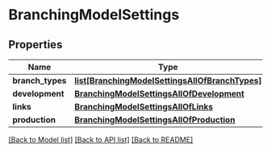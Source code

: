 # BranchingModelSettings

## Properties
Name | Type | Description | Notes
------------ | ------------- | ------------- | -------------
**branch_types** | [**list[BranchingModelSettingsAllOfBranchTypes]**](BranchingModelSettingsAllOfBranchTypes.md) |  | [optional] 
**development** | [**BranchingModelSettingsAllOfDevelopment**](BranchingModelSettingsAllOfDevelopment.md) |  | [optional] 
**links** | [**BranchingModelSettingsAllOfLinks**](BranchingModelSettingsAllOfLinks.md) |  | [optional] 
**production** | [**BranchingModelSettingsAllOfProduction**](BranchingModelSettingsAllOfProduction.md) |  | [optional] 

[[Back to Model list]](../README.md#documentation-for-models) [[Back to API list]](../README.md#documentation-for-api-endpoints) [[Back to README]](../README.md)


